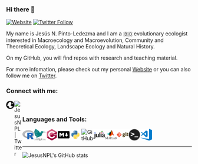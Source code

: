 ### Hi there 👋 

[![Website](https://img.shields.io/website?label=jesusnpl.github.io&style=for-the-badge&url=https%3A%2F%2Fjesusnpl.github.io)](https://jesusnpl.github.io)
[![Twitter Follow](https://img.shields.io/twitter/follow/JesusNPL?color=1DA1F2&logo=twitter&style=for-the-badge)](https://twitter.com/intent/follow?original_referer=https%3A%2F%2Fgithub.com%2FJesusNPL&screen_name=JesusNPL)

My name is Jesús N. Pinto-Ledezma and I am a 🇧🇴 evolutionary ecologist interested in Macroecology and Macroevolution, Community and Theoretical Ecology, Landscape Ecology and Natural History. 

On my GitHub, you will find repos with research and teaching material.

For more infomation, please check out my personal [Website](website) or you can also follow me on [Twitter](twitter).

### Connect with me:

[<img align="left" alt="jesusnpl.github.io" width="22px" src="https://raw.githubusercontent.com/iconic/open-iconic/master/svg/globe.svg" />][website]
[<img align="left" alt="JesusNPL | Twitter" width="22px" src="https://cdn.jsdelivr.net/npm/simple-icons@v3/icons/twitter.svg" />][twitter]

<br />

### Languages and Tools:

<img align="left" alt="R" height="32" width="32" src="https://raw.githubusercontent.com/github/explore/80688e429a7d4ef2fca1e82350fe8e3517d3494d/topics/r/r.png" />
<img align="left" alt="LaTeX" height="32" width="32" src="https://raw.githubusercontent.com/github/explore/80688e429a7d4ef2fca1e82350fe8e3517d3494d/topics/latex/latex.png" />
<img align="left" alt="C++" height="32" width="32" src="https://raw.githubusercontent.com/devicons/devicon/master/icons/cplusplus/cplusplus-original.svg" />
<img align="left" alt="MarkDown" height="32" width="32px" src="https://raw.githubusercontent.com/github/explore/80688e429a7d4ef2fca1e82350fe8e3517d3494d/topics/markdown/markdown.png" />
<img align="left" alt="Python" height="32" width="32px" src="https://raw.githubusercontent.com/github/explore/80688e429a7d4ef2fca1e82350fe8e3517d3494d/topics/python/python.png" />
<img align="left" alt="GitHub" height="32" width="32px" src="https://encrypted-tbn0.gstatic.com/images?q=tbn:ANd9GcTGfLiEfB_fBd4NQlRBRYXPv5-vOCZOslAg-JJyBQidqGdJIttXxrHaYl9mL3APVbeN3AQ&usqp=CAU" />
<img align="left" alt="Julia" height="32" width="32px" src="https://raw.githubusercontent.com/github/explore/49e13f12be05e7e3f3616bb7a5030d70b259f320/topics/julia/julia.png" />
<img align="left" alt="MatLab" height="32" width="32px" src="https://raw.githubusercontent.com/github/explore/80688e429a7d4ef2fca1e82350fe8e3517d3494d/topics/matlab/matlab.png" />
<img align="left" alt="Git" height="32" width="32px" src="https://raw.githubusercontent.com/github/explore/80688e429a7d4ef2fca1e82350fe8e3517d3494d/topics/git/git.png" />
<img align="left" alt="Terminal" height="32" width="32px" src="https://raw.githubusercontent.com/github/explore/80688e429a7d4ef2fca1e82350fe8e3517d3494d/topics/terminal/terminal.png" /> 
<img align="left" alt="Visual Studio Code" height="32" width="32px" src="https://raw.githubusercontent.com/github/explore/80688e429a7d4ef2fca1e82350fe8e3517d3494d/topics/visual-studio-code/visual-studio-code.png" />

<br />
<br />

---
![JesusNPL's GitHub stats](https://github-readme-stats.vercel.app/api?username=jesusNPL&theme=dark&show_icons=true)

 </details>

[website]: https://jesusnpl.github.io
[twitter]: https://twitter.com/JesusNPL

<!--
**jesusNPL/jesusNPL** is a ✨ _special_ ✨ repository because its `README.md` (this file) appears on your GitHub profile.

Here are some ideas to get you started:

- 🔭 I’m currently working on ...
- 🌱 I’m currently learning ...
- 👯 I’m looking to collaborate on ...
- 🤔 I’m looking for help with ...
- 💬 Ask me about ...
- 📫 How to reach me: ...
- 😄 Pronouns: ...
- ⚡ Fun fact: ...
-->

